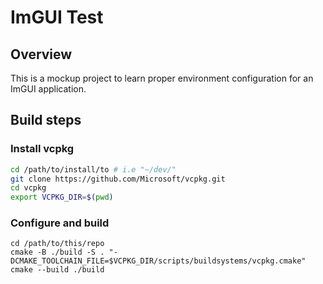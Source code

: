 # ImGUI Test

## Overview

This is a mockup project to learn proper environment configuration for an ImGUI application.

## Build steps

### Install vcpkg
```sh
cd /path/to/install/to # i.e "~/dev/"
git clone https://github.com/Microsoft/vcpkg.git
cd vcpkg
export VCPKG_DIR=$(pwd)
```

### Configure and build
```
cd /path/to/this/repo
cmake -B ./build -S . "-DCMAKE_TOOLCHAIN_FILE=$VCPKG_DIR/scripts/buildsystems/vcpkg.cmake"
cmake --build ./build
```